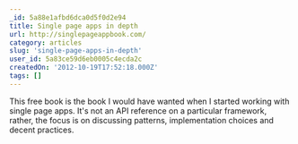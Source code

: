 ```yaml
---
_id: 5a88e1afbd6dca0d5f0d2e94
title: Single page apps in depth
url: http://singlepageappbook.com/
category: articles
slug: 'single-page-apps-in-depth'
user_id: 5a83ce59d6eb0005c4ecda2c
createdOn: '2012-10-19T17:52:18.000Z'
tags: []
---
```


This free book is the book I would have wanted when I started working with single page apps. It's not an API reference on a particular framework, rather, the focus is on discussing patterns, implementation choices and decent practices.
